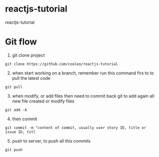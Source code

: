 # reactjs-tutorial
reactjs-tutorial

# Git flow
1. git clone project
 ```
 git clone https://github.com/cooleo/reactjs-tutorial
 ```
2. when start working on a branch, remember run this command firs to
   to pull the latest code 
``` 
git pull 

```

3. when modify, or add files then need to commit back git
   to add again all new file created or modify files 
```
git add -A 
```

4. then commit

```
git commit -m "content of commit, usually user story ID, title or issue ID, titl

```

5. push to server, to push all this commits 

```
git push

```
